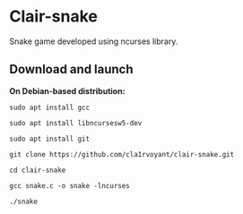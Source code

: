 # Clair-snake
Snake game developed using ncurses library.
## Download and launch
**On Debian-based distribution:**
```console
sudo apt install gcc
```
```console
sudo apt install libncursesw5-dev
```
```console
sudo apt install git
```
```console
git clone https://github.com/cla1rvoyant/clair-snake.git
```
```console
cd clair-snake
```
```console
gcc snake.c -o snake -lncurses
```
```console
./snake
```
